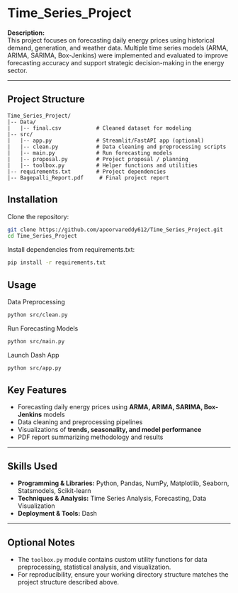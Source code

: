 # Time_Series_Project

**Description:**  
This project focuses on forecasting daily energy prices using historical demand, generation, and weather data. Multiple time series models (ARMA, ARIMA, SARIMA, Box-Jenkins) were implemented and evaluated to improve forecasting accuracy and support strategic decision-making in the energy sector.

---

## Project Structure

```text
Time_Series_Project/
|-- Data/
|   |-- final.csv           # Cleaned dataset for modeling
|-- src/
|   |-- app.py              # Streamlit/FastAPI app (optional)
|   |-- clean.py            # Data cleaning and preprocessing scripts
|   |-- main.py             # Run forecasting models
|   |-- proposal.py         # Project proposal / planning
|   |-- toolbox.py          # Helper functions and utilities
|-- requirements.txt        # Project dependencies
|-- Bagepalli_Report.pdf     # Final project report
```
## Installation

Clone the repository:

```bash
git clone https://github.com/apoorvareddy612/Time_Series_Project.git
cd Time_Series_Project
```

Install dependencies from requirements.txt:

```bash
pip install -r requirements.txt
```

## Usage
Data Preprocessing
```bash
python src/clean.py
```
Run Forecasting Models
```bash
python src/main.py
```
Launch Dash App
```bash
python src/app.py
```

## Key Features

- Forecasting daily energy prices using **ARMA, ARIMA, SARIMA, Box-Jenkins** models  
- Data cleaning and preprocessing pipelines  
- Visualizations of **trends, seasonality, and model performance**  
- PDF report summarizing methodology and results  

---

## Skills Used

- **Programming & Libraries:** Python, Pandas, NumPy, Matplotlib, Seaborn, Statsmodels, Scikit-learn  
- **Techniques & Analysis:** Time Series Analysis, Forecasting, Data Visualization  
- **Deployment & Tools:** Dash  

---

## Optional Notes

- The `toolbox.py` module contains custom utility functions for data preprocessing, statistical analysis, and visualization.  
- For reproducibility, ensure your working directory structure matches the project structure described above.


